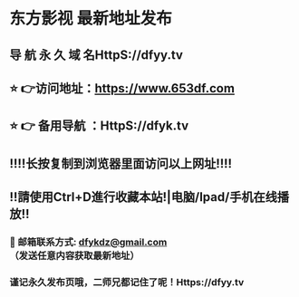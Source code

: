 # 东方影视 最新地址发布 
## 导 航 永 久 域 名HttpS://dfyy.tv
## ⭐️ 👉访问地址：https://www.653df.com
## ⭐️ 👉 备用导航 ：HttpS://dfyk.tv
## ‼️‼️长按复制到浏览器里面访问以上网址‼️‼️ 
## ‼️請使用Ctrl+D進行收藏本站!|电脑/Ipad/手机在线播放‼️  
### 📧 邮箱联系方式: dfykdz@gmail.com （发送任意内容获取最新地址）
### 谨记永久发布页哦，二师兄都记住了呢！Https://dfyy.tv
